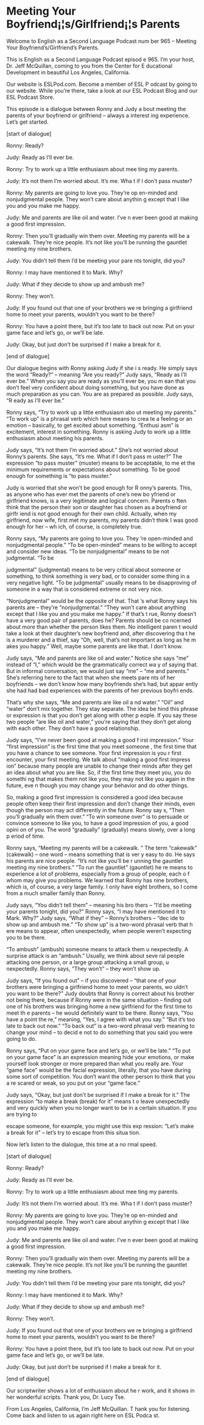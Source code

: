 # Meeting Your Boyfriend¡¦s/Girlfriend¡¦s Parents

Welcome to English as a Second Language Podcast num ber 965 – Meeting Your Boyfriend’s/Girlfriend’s Parents.  

This is English as a Second Language Podcast episod e 965. I’m your host, Dr. Jeff McQuillan, coming to you from the Center for E ducational Development in beautiful Los Angeles, California. 

Our website is ESLPod.com. Become a member of ESL P odcast by going to our website. While you’re there, take a look at our ESL  Podcast Blog and our ESL Podcast Store.  

This episode is a dialogue between Ronny and Judy a bout meeting the parents of your boyfriend or girlfriend – always a interest ing experience. Let’s get started.  

[start of dialogue] 

Ronny: Ready? 

Judy: Ready as I’ll ever be. 

Ronny: Try to work up a little enthusiasm about mee ting my parents. 

Judy: It’s not them I’m worried about. It’s me. Wha t if I don’t pass muster? 

Ronny: My parents are going to love you. They’re op en-minded and nonjudgmental people. They won’t care about anythin g except that I like you and you make me happy. 

Judy: Me and parents are like oil and water. I’ve n ever been good at making a good first impression. 

Ronny: Then you’ll gradually win them over. Meeting  my parents will be a cakewalk. They’re nice people. It’s not like you’ll  be running the gauntlet meeting my nine brothers. 

Judy: You didn’t tell them I’d be meeting your pare nts tonight, did you? 

Ronny: I may have mentioned it to Mark. Why? 

Judy: What if they decide to show up and ambush me?   

 Ronny: They won’t. 

Judy: If you found out that one of your brothers we re bringing a girlfriend home to meet your parents, wouldn’t you want to be there? 

Ronny: You have a point there, but it’s too late to  back out now. Put on your game face and let’s go, or we’ll be late. 

Judy: Okay, but just don’t be surprised if I make a  break for it. 

[end of dialogue] 

Our dialogue begins with Ronny asking Judy if she i s ready. He simply says the word “Ready?” – meaning “Are you ready?” Judy says,  “Ready as I’ll ever be.” When you say you are ready as you’ll ever be, you m ean that you don’t feel very confident about doing something, but you have done as much preparation as you can. You are as prepared as possible. Judy says, “R eady as I’ll ever be.”  

Ronny says, “Try to work up a little enthusiasm abo ut meeting my parents.” “To work up” is a phrasal verb which here means to crea te a feeling or an emotion – basically, to get excited about something. “Enthusi asm” is excitement, interest in something. Ronny is asking Judy to work up a little  enthusiasm about meeting his parents.  

Judy says, “It’s not them I’m worried about.” She’s  not worried about Ronny’s parents. She says, “It’s me. What if I don’t pass m uster?” The expression “to pass muster” (muster) means to be acceptable, to me et the minimum requirements or expectations about something. To be  good enough for something is “to pass muster.”  

Judy is worried that she won’t be good enough for R onny’s parents. This, as anyone who has ever met the parents of one’s new bo yfriend or girlfriend knows, is a very legitimate and logical concern. Parents o ften think that the person their son or daughter has chosen as a boyfriend or girlfr iend is not good enough for their own child. Actually, when my girlfriend, now wife, first met my parents, my parents didn’t think I was good enough for her – wh ich, of course, is completely true.  

Ronny says, “My parents are going to love you. They ’re open-minded and nonjudgmental people.” “To be open-minded” means to  be willing to accept and consider new ideas. “To be nonjudgmental” means to be not judgmental. “To be  

judgmental” (judgmental) means to be very critical about someone or something, to think something is very bad, or to consider some thing in a very negative light. “To be judgmental” usually means to be disapproving  of someone in a way that is considered extreme or not very nice.  

“Nonjudgmental” would be the opposite of that. That ’s what Ronny says his parents are – they’re “nonjudgmental.” “They won’t care about anything except that I like you and you make me happy.” If that’s t rue, Ronny doesn’t have a very good pair of parents, does he? Parents should be co ncerned about more than whether the person likes them. No intelligent paren t would take a look at their daughter’s new boyfriend and, after discovering tha t he is a murderer and a thief, say “Oh, well, that’s not important as long as he m akes you happy.” Well, maybe some parents are like that. I don’t know.  

Judy says, “Me and parents are like oil and water.”  Notice she says “me” instead of “I,” which would be the grammatically correct wa y of saying that. But in informal conversation, we would just say “me” – “me  and parents.” She’s referring here to the fact that when she meets pare nts of her boyfriends – we don’t know how many boyfriends she’s had, but appar ently she had had bad experiences with the parents of her previous boyfri ends.  

That’s why she says, “Me and parents are like oil a nd water.” “Oil” and “water” don’t mix together. They stay separate. The idea be hind this phrase or expression is that you don’t get along with other p eople. If you say these two people “are like oil and water,” you’re saying that  they don’t get along with each other. They don’t have a good relationship.  

Judy says, “I’ve never been good at making a good f irst impression.” Your “first impression” is the first time that you meet someone , the first time that you have a chance to see someone. Your first impression is you r first encounter, your first meeting. We talk about “making a good first impress ion” because many people are unable to change their minds after they get an idea about what you are like. So, if the first time they meet you, you do somethi ng that makes them not like you, they may not like you again in the future, eve n though you may change your behavior and do other things.  

So, making a good first impression is considered a good idea because people often keep their first impression and don’t change their minds, even though the person may act differently in the future. Ronny say s, “Then you’ll gradually win them over.” “To win someone over” is to persuade or  convince someone to like you, to have a good impression of you, a good opini on of you. The word “gradually” (gradually) means slowly, over a long p eriod of time.   

 Ronny says, “Meeting my parents will be a cakewalk. ” The term “cakewalk” (cakewalk) – one word – means something that is ver y easy to do. He says his parents are nice people. “It’s not like you’ll be r unning the gauntlet meeting my nine brothers.” “To run the gauntlet” (gauntlet) he re means to experience a lot of problems, especially from a group of people, each o f whom may give you problems. We learned that Ronny has nine brothers, which is, of course, a very large family. I only have eight brothers, so I come  from a much smaller family than Ronny.  

Judy says, “You didn’t tell them” – meaning his bro thers – “I’d be meeting your parents tonight, did you?” Ronny says, “I may have mentioned it to Mark. Why?” Judy says, “What if they” – Ronny’s brothers – “dec ide to show up and ambush me.” “To show up” is a two-word phrasal verb that h ere means to appear, often unexpectedly, when people weren’t expecting you to be there.  

“To ambush” (ambush) someone means to attack them u nexpectedly. A surprise attack is an “ambush.” Usually, we think about seve ral people attacking one person, or a large group attacking a small group, u nexpectedly. Ronny says, “They won’t” – they won’t show up.  

Judy says, “If you found out” – if you discovered –  “that one of your brothers were bringing a girlfriend home to meet your parents, wo uldn’t you want to be there?” Judy doubts that Ronny is correct about his brother  not being there, because if Ronny were in the same situation – finding out one of his brothers was bringing home a new girlfriend for the first time to meet th e parents – he would definitely want to be there. Ronny says, “You have a point the re,” meaning, “Yes, I agree with what you say.” “But it’s too late to back out now.” “To back out” is a two-word phrasal verb meaning to change your mind – to decid e not to do something that you said you were going to do.  

Ronny says, “Put on your game face and let’s go, or  we’ll be late.” “To put on your game face” is an expression meaning hide your emotions, or make yourself look stronger or more prepared than what you really  are. Your “game face” would be the facial expression, literally, that you have during some sort of competition. You don’t want the other person to think that you a re scared or weak, so you put on your “game face.”  

Judy says, “Okay, but just don’t be surprised if I make a break for it.” The expression “to make a break (break) for it” means t o leave unexpectedly and very quickly when you no longer want to be in a certain situation. If you are trying to  

escape someone, for example, you might use this exp ression: “Let’s make a break for it” – let’s try to escape from this situa tion.  

Now let’s listen to the dialogue, this time at a no rmal speed.  

[start of dialogue] 

Ronny: Ready? 

Judy: Ready as I’ll ever be. 

Ronny: Try to work up a little enthusiasm about mee ting my parents. 

Judy: It’s not them I’m worried about. It’s me. Wha t if I don’t pass muster? 

Ronny: My parents are going to love you. They’re op en-minded and nonjudgmental people. They won’t care about anythin g except that I like you and you make me happy. 

Judy: Me and parents are like oil and water. I’ve n ever been good at making a good first impression. 

Ronny: Then you’ll gradually win them over. Meeting  my parents will be a cakewalk. They’re nice people. It’s not like you’ll  be running the gauntlet meeting my nine brothers. 

Judy: You didn’t tell them I’d be meeting your pare nts tonight, did you? 

Ronny: I may have mentioned it to Mark. Why? 

Judy: What if they decide to show up and ambush me?  

Ronny: They won’t. 

Judy: If you found out that one of your brothers we re bringing a girlfriend home to meet your parents, wouldn’t you want to be there? 

Ronny: You have a point there, but it’s too late to  back out now. Put on your game face and let’s go, or we’ll be late. 

Judy: Okay, but just don’t be surprised if I make a  break for it. 

 [end of dialogue] 

Our scriptwriter shows a lot of enthusiasm about he r work, and it shows in her wonderful scripts. Thank you, Dr. Lucy Tse. 

From Los Angeles, California, I’m Jeff McQuillan. T hank you for listening. Come back and listen to us again right here on ESL Podca st. 

